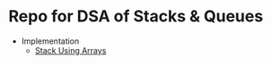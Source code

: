 # Repo for DSA of Stacks & Queues

* Implementation
    - [Stack Using Arrays](./01_Implementation/01_1-Array-STK.cpp)